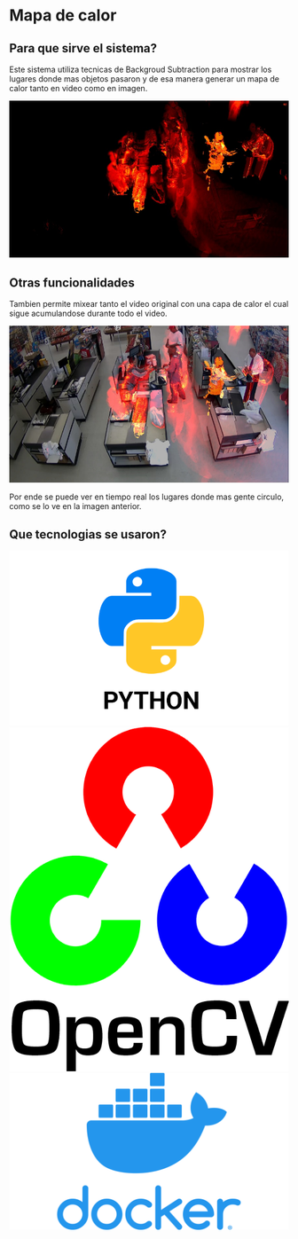 # Mapa de calor

## Para que sirve el sistema?
Este sistema utiliza tecnicas de Backgroud Subtraction para mostrar los lugares donde mas objetos pasaron y de esa manera generar un mapa de calor tanto en video como en imagen.

![imagen](imgs/colors.jpg)

## Otras funcionalidades

Tambien permite mixear tanto el video original con una capa de calor el cual sigue acumulandose durante todo el video.

![imagen](imgs/src.jpg)

Por ende se puede ver en tiempo real los lugares donde mas gente circulo, como se lo ve en la imagen anterior.

## Que tecnologias se usaron?

![imagen](imgs/py.png)
![imagen](imgs/opencv.png)
![imagen](imgs/docker.png)
